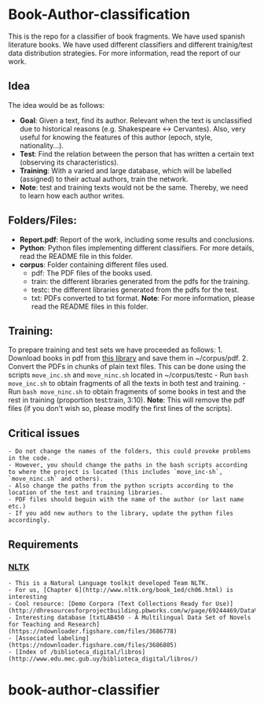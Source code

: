 # Book-Author-classification

This is the repo for a classifier of book fragments. We have used spanish literature books. We have used different classifiers and different trainig/test data distribution strategies.
For more information, read the report of our work.

## Idea
The idea would be as follows:

- **Goal**: Given a text, find its author. Relevant when the text is 
unclassified due to historical reasons (e.g. Shakespeare <-> Cervantes). 
Also, very useful for knowing the features of this author (epoch, style,
 nationality...).
- **Test**: Find the relation between the person that has written a 
certain text (observing its characteristics).
- **Training**: With a varied and large database, which will be labelled 
(assigned) to their actual authors, train the network.
- **Note**: test and training texts would not be the same. Thereby, we 
need to learn how each author writes.


## Folders/Files:

- **Report.pdf**: Report of the work, including some results and conclusions.
- **Python**: Python files implementing different classifiers. For more
details, read the README file in this folder.
- **corpus**: Folder containing different files used.
	- pdf: The PDF files of the books used.
	- train: the different libraries generated from the pdfs for the training.
	- testc: the different libraries generated from the pdfs for the test.
	- txt: PDFs converted to txt format.
	**Note**: For more information, please read the README files in this folder.

## Training:
To prepare training and test sets we have proceeded as follows:
	1. Download books in pdf from [this library](http://www.edu.mec.gub.uy/biblioteca_digital/libros/) and save them in ~/corpus/pdf.
	2. Convert the PDFs in chunks of plain text files. This can be done using the scripts `move_inc.sh` and `move_ninc.sh` located in ~/corpus/testc
		- Run `bash move_inc.sh` to obtain fragments of all the texts in both test and training. 
		- Run `bash move_ninc.sh` to obtain fragments of some books in test and the rest in training (proportion test:train, 3:10).
		**Note**: This will remove the pdf files (if you don't wish so, please modify the first lines of the scripts).
	
## Critical issues	
	- Do not change the names of the folders, this could provoke problems in the code.
	- However, you should change the paths in the bash scripts according to where the project is located (this includes `move_inc-sh`, `move_ninc.sh` and others).
	- Also change the paths from the python scripts according to the location of the test and training libraries.
	- PDF files should beguin with the name of the author (or last name etc.)
	- If you add new authors to the library, update the python files accordingly.

## Requirements

### [NLTK](http://www.nltk.org/book/)
	- This is a Natural Language toolkit developed Team NLTK.
	- For us, [Chapter 6](http://www.nltk.org/book_1ed/ch06.html) is interesting
	- Cool resource: [Demo Corpora (Text Collections Ready for Use)](http://dhresourcesforprojectbuilding.pbworks.com/w/page/69244469/Data%20Collections%20and%20Datasets)
	- Interesting database [txtLAB450 - A Multilingual Data Set of Novels for Teaching and Research](https://ndownloader.figshare.com/files/3686778)
	- [Associated labeling](https://ndownloader.figshare.com/files/3686805)  
	- [Index of /biblioteca_digital/libros](http://www.edu.mec.gub.uy/biblioteca_digital/libros/)
# book-author-classifier
